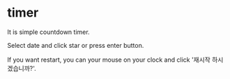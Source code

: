 # timer

It is simple countdown timer.

Select date and click star or press enter button.

If you want restart, you can your mouse on your clock and click '재시작 하시겠습니까?'.
